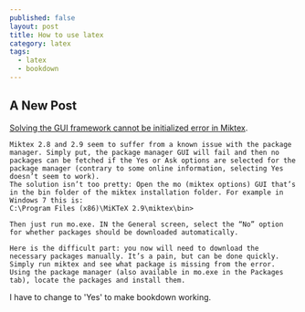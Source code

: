 ```yaml
---
published: false
layout: post
title: How to use latex
category: latex
tags:
  - latex
  - bookdown
---
```

## A New Post






[Solving the GUI framework cannot be initialized error in Miktex](http://glitovsky.com/blog/?p=193).




```
Miktex 2.8 and 2.9 seem to suffer from a known issue with the package manager. Simply put, the package manager GUI will fail and then no packages can be fetched if the Yes or Ask options are selected for the package manager (contrary to some online information, selecting Yes doesn’t seem to work).
The solution isn’t too pretty: Open the mo (miktex options) GUI that’s in the bin folder of the miktex installation folder. For example in Windows 7 this is:
C:\Program Files (x86)\MiKTeX 2.9\miktex\bin>

Then just run mo.exe. IN the General screen, select the “No” option for whether packages should be downloaded automatically.

Here is the difficult part: you now will need to download the necessary packages manually. It’s a pain, but can be done quickly. Simply run miktex and see what package is missing from the error. Using the package manager (also available in mo.exe in the Packages tab), locate the packages and install them.
```

I have to change to 'Yes' to make bookdown working.
